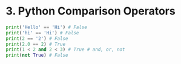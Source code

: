 # 3. Python Comparison Operators
```py
print('Hello' == 'Hi') # False
print('hi' == 'Hi') # False
print(2 == '2') # False
print(2.0 == 2) # True
print(1 < 2 and 2 < 3) # True # and, or, not
print(not True) # False
```















